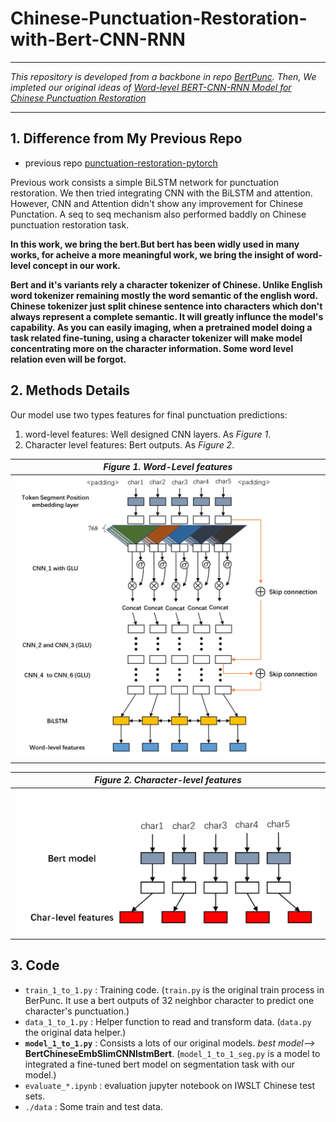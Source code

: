# Chinese-Punctuation-Restoration-with-Bert-CNN-RNN

---

*This repository is developed from a backbone in repo [BertPunc](https://github.com/nkrnrnk/BertPunc). Then, We impleted our original ideas of [Word-level BERT-CNN-RNN Model for Chinese Punctuation Restoration](https://none.cn)*

---

## 1. Difference from My Previous Repo

- previous repo [punctuation-restoration-pytorch](https://github.com/yuboona/punctuation-restoration-pytorch)

Previous work consists a simple BiLSTM network for punctuation restoration. We then tried integrating CNN with the BiLSTM and attention. However, CNN and Attention didn't show any improvement for Chinese Punctation. A seq to seq mechanism also performed baddly on Chinese punctuation restoration task.

**In this work, we bring the bert.But bert has been widly used in many works, for acheive a more meaningful work, we bring the insight of word-level concept in our work.**

**Bert and it's variants rely a character tokenizer of Chinese. Unlike English word tokenizer remaining mostly the word semantic of the english word. Chinese tokenizer just split chinese sentence into characters which don't always represent a complete semantic. It will greatly influnce the model's capability. As you can easily imaging, when a pretrained model  doing a task related fine-tuning, using a character tokenizer will make model concentrating more on the character information. Some word level relation even will be forgot.**

## 2. Methods Details

Our model use two types features for final punctuation predictions:

1. word-level features: Well designed CNN layers. As *Figure 1*.
2. Character level features: Bert outputs. As *Figure 2*.

|*Figure 1. Word-Level features*|
|:-:|
|![word_level_features](img/CNN_features.png)|

|*Figure 2. Character-level features*|
|:-:|
|![char_level_features](img/char_level_features.png)|

## 3. Code

- `train_1_to_1.py` : Training code. (`train.py` is the original train process in BerPunc. It use a bert outputs of 32 neighbor character to predict one character's punctuation.)
- `data_1_to_1.py` : Helper function to read and transform data. (`data.py` the original data helper.)
- **`model_1_to_1.py`** : Consists a lots of our original models. *best model-->* **BertChineseEmbSlimCNNlstmBert**. (`model_1_to_1_seg.py` is a model to integrated a fine-tuned bert model on segmentation task with our model.)
- `evaluate_*.ipynb` : evaluation jupyter notebook on IWSLT Chinese test sets.
- `./data` : Some train and test data.
